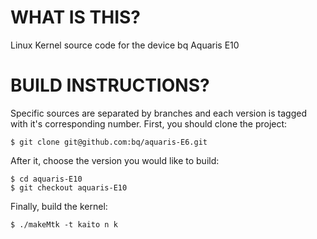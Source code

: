 WHAT IS THIS?
=============

Linux Kernel source code for the device bq Aquaris E10

BUILD INSTRUCTIONS?
===================

Specific sources are separated by branches and each version is tagged with it's corresponding number. First, you should
clone the project:

	$ git clone git@github.com:bq/aquaris-E6.git

After it, choose the version you would like to build:

	$ cd aquaris-E10
	$ git checkout aquaris-E10


Finally, build the kernel:

	$ ./makeMtk -t kaito n k

